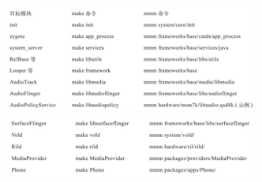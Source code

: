 







![build_main_modules](./build_main_modules.png)

![build_main_modules](./build_main_modules2.png)

